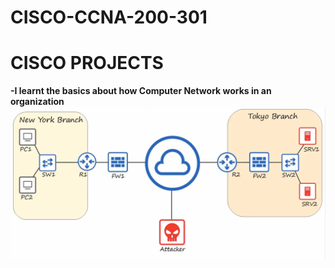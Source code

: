 # CISCO-CCNA-200-301
# CISCO PROJECTS
**-I learnt the basics about how Computer Network works in an organization**
![image alt](https://github.com/AkinloseLucky/CISCO-CCNA-200-301/blob/aeba267f7f5bd3832d1d091e90fe1ceb5d29dd1a/Screenshot%202025-02-25%20233929.png)
